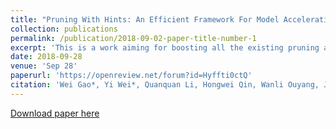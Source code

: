 ```yaml
---
title: "Pruning With Hints: An Efficient Framework For Model Acceleration"
collection: publications
permalink: /publication/2018-09-02-paper-title-number-1
excerpt: 'This is a work aiming for boosting all the existing pruning and mimic method.'
date: 2018-09-28
venue: 'Sep 28'
paperurl: 'https://openreview.net/forum?id=Hyffti0ctQ'
citation: 'Wei Gao*, Yi Wei*, Quanquan Li, Hongwei Qin, Wanli Ouyang, Junjie Yan; Technical Report.'
---
```


[Download paper here](https://openreview.net/forum?id=Hyffti0ctQ)
